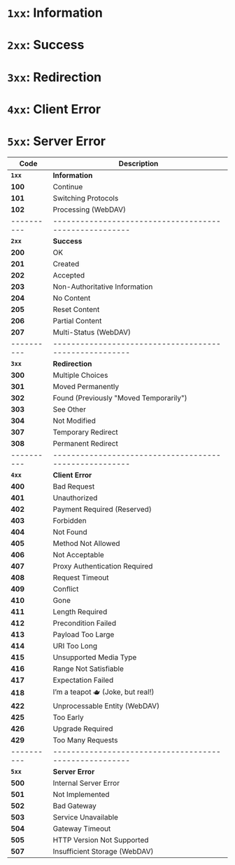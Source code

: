 # `1xx`: Information  
# `2xx`: Success  
# `3xx`: Redirection  
# `4xx`: Client Error  
# `5xx`: Server Error   


| **Code** | **Description**                                      |
|----------|------------------------------------------------------|
| **`1xx`** | **Information**                                     |
| **100**  | Continue                                             |
| **101**  | Switching Protocols                                  |
| **102**  | Processing (WebDAV)                                  |
|----------|------------------------------------------------------|
| **`2xx`** | **Success**                                         |
| **200**  | OK                                                   |
| **201**  | Created                                              |
| **202**  | Accepted                                             |
| **203**  | Non-Authoritative Information                        |
| **204**  | No Content                                           |
| **205**  | Reset Content                                        |
| **206**  | Partial Content                                      |
| **207**  | Multi-Status (WebDAV)                                |
|----------|------------------------------------------------------|
| **`3xx`** | **Redirection**                                     |
| **300**  | Multiple Choices                                     |
| **301**  | Moved Permanently                                    |
| **302**  | Found (Previously "Moved Temporarily")               |
| **303**  | See Other                                            |
| **304**  | Not Modified                                         |
| **307**  | Temporary Redirect                                   |
| **308**  | Permanent Redirect                                   |
|----------|------------------------------------------------------|
| **`4xx`** | **Client Error**                                    |
| **400**  | Bad Request                                          |
| **401**  | Unauthorized                                         |
| **402**  | Payment Required (Reserved)                          |
| **403**  | Forbidden                                            |
| **404**  | Not Found                                            |
| **405**  | Method Not Allowed                                   |
| **406**  | Not Acceptable                                       |
| **407**  | Proxy Authentication Required                        |
| **408**  | Request Timeout                                      |
| **409**  | Conflict                                             |
| **410**  | Gone                                                 |
| **411**  | Length Required                                      |
| **412**  | Precondition Failed                                  |
| **413**  | Payload Too Large                                    |
| **414**  | URI Too Long                                         |
| **415**  | Unsupported Media Type                               |
| **416**  | Range Not Satisfiable                                |
| **417**  | Expectation Failed                                   |
| **418**  | I’m a teapot 🫖 (Joke, but real!)                     |
| **422**  | Unprocessable Entity (WebDAV)                        |
| **425**  | Too Early                                            |
| **426**  | Upgrade Required                                     |
| **429**  | Too Many Requests                                    |
|----------|------------------------------------------------------|
| **`5xx`** | **Server Error**                                    |
| **500**  | Internal Server Error                                |
| **501**  | Not Implemented                                      |
| **502**  | Bad Gateway                                          |
| **503**  | Service Unavailable                                  |
| **504**  | Gateway Timeout                                      |
| **505**  | HTTP Version Not Supported                           |
| **507**  | Insufficient Storage (WebDAV)                        |

